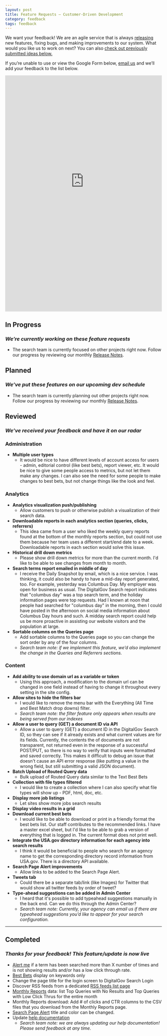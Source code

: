 ```yaml
---
layout: post
title: Feature Requests — Customer-Driven Development
category: feedback
tags: feedback
---
```


We want your feedback! We are an agile service that is always [releasing](/tagged/release-notes/) new features, fixing bugs, and making improvements to our system. What would you like us to work on next? You can also [check out previously submitted ideas below.](#requests)

If you’re unable to use or view the Google Form below, [email us](mailto:search@support.digitalgov.gov) and we’ll add your feedback to the list below.

<div style="position: relative; padding-bottom: 760px; padding-top: 0px; height: 0; overflow: hidden">
<iframe src="https://docs.google.com/forms/d/e/1FAIpQLSemE9w893BahVqCbDl8vlgsawGPdcXigwovOZIqIQAIMRyOWw/viewform?embedded=true" frameborder="0" style="position:absolute; top:-140px; width:100%; height:959px">Loading...</iframe>
</div>

<a name="requests"></a>
## In Progress 
### *We’re currently working on these feature requests*

* The search team is currently focused on other projects right now. Follow our progress by reviewing our monthly [Release Notes](/tagged/release-notes/).


## Planned 
### *We’ve put these features on our upcoming dev schedule*

* The search team is currently planning out other projects right now. Follow our progress by reviewing our monthly [Release Notes](/tagged/release-notes/).

## Reviewed 
### *We’ve received your feedback and have it on our radar*

### Administration
* **Multiple user types**
  * It would be nice to have different levels of account access for users - admin, editorial control (like best bets), report viewer, etc. It would be nice to give some people access to metrics, but not let them make any changes. I can also see the need for some people to make changes to best bets, but not change things like the look and feel.
  
### Analytics
* **Analytics visualization push/publishing**
  * Allow customers to push or otherwise publish a visualization of their search data.
* **Downloadable reports in each analytics section (queries, clicks, referrers)**
  * This idea came from a user who liked the weekly query reports found at the bottom of the monthly reports section, but could not use them because her team uses a different start/end date to a week. Downloadable reports in each section would solve this issue.
* **Historical drill down metrics**
  * Please show drill down metrics for more than the current month. I'd like to be able to see changes from month to month.
* **Search terms report emailed in middle of day**
  * I receive the Daily Snapshot by email, which is a nice service. I was thinking, it could also be handy to have a mid-day report generated, too. For example, yesterday was Columbus Day. My employer was open for business as usual. The DigitalGov Search report indicates that "columbus day" was a top search term, and the holiday information pages were top requests. Had I known at noon that people had searched for "columbus day" in the morning, then I could have posted in the afternoon on social media information about Columbus Day hours and such. A midday search report could help us be more proactive in assisting our website visitors and the population at large.
* **Sortable columns on the Queries page**
  * Add sortable columns to the Queries page so you can change the sort order by any of the four columns. 
  * *Search team note: if we implement this feature, we’d also implement the change in the Queries and Referrers sections.*

### Content
* **Add ability to use domain url as a variable or token**
  * Using this approach, a modification to the domain url can be changed in one field instead of having to change it throughout every setting in the site config.
* **Allow sites to hide the filters bar**
  * I would like to remove the menu bar with the Everything (All Time and Best Match drop downs) filter.
  * *Search team note: the filter feature only appears when results are being served from our indexes*
* **Allow a user to query (GET) a document ID via API**
  * Allow a user to query (GET) a document ID in the DigitalGov Search ID, so they can see if it already exists and what current values are for its fields. Currently, the contents the of documents are not transparent, not returned even in the response of a successful POST/PUT, so there is no way to verify that inputs were formatted and saved correctly. This makes it difficult to debug an issue that doesn't cause an API error response (like putting a value in the wrong field, but still submitting a valid JSON document).
* **Batch Upload of Routed Query data**
  * Bulk upload of Routed Query data similar to the Text Best Bets
* **Collection with file types filtered**
  * I would like to create a collection where I can also specify what file types will show up - PDF, html, doc, etc.
* **Display more job listings**
  * Let sites show more jobs search results
* **Display video results in a grid**
* **Download current best bets**
  * I would like to be able to download or print in a friendly format the best bets list. Our staff contributes to the recommended links. I have a master excel sheet, but I'd like to be able to grab a version of everything that is logged in. The current format does not print well.
* **Integrate the USA.gov directory information for each agency into search results**
  * I think it would be beneficial to people who search for an agency name to get the corresponding directory record information from USA.gov. There is a directory API available. 
* **Search Page Alert improvements**
  * Allow links to be added to the Search Page Alert.
* **Tweets tab**
  * Could there be a separate tab/link (like Images) for Twitter that would show all twitter feeds by order of tweet?
* **Type-ahead suggestions can be added in Admin Center**
  * I heard that it's possible to add typeahead suggestions manually in the back end. Can we do this through the Admin Center?
  * *Search team note: Currently, your agency can email us if there are typeahead suggestions you’d like to appear for your search configuration.*
---
## Completed 
### *Thanks for your feedback! This feature/update is now live*
* [Alert me](manual/analytics-alerts.html) if a term has been searched more than X number of times and is not showing results and/or has a low click through rate.
* [Best Bets](/manual/best-bets.html) display on keywords only
* Change the page title for the login screen to DigitalGov Search Login
* Discover RSS feeds from a dedicated [RSS feeds list page](/manual/rss.html)
* [Monthly Reports](/manual/monthly-reports.html) data: list Top Queries with No Results and Top Queries with Low Click Thrus for the entire month
* Monthly Reports download: Add # of clicks and CTR columns to the CSV files that you download from the Monthly Reports page.
* [Search Page Alert](/manual/system-alert.html) title and color can be changed.
* Update [help documentation](/manual/index.html)
  * *Search team note: we are always updating our help documentation! Please send feedback at any time.*


